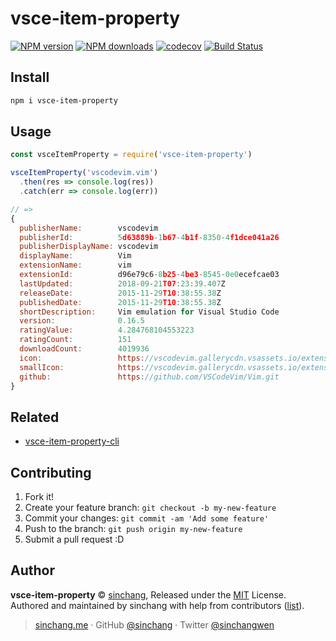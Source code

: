 
# vsce-item-property

[![NPM version](https://img.shields.io/npm/v/vsce-item-property.svg?style=flat)](https://npmjs.com/package/vsce-item-property) [![NPM downloads](https://img.shields.io/npm/dm/vsce-item-property.svg?style=flat)](https://npmjs.com/package/vsce-item-property)  [![codecov](https://codecov.io/gh/sinchang/vsce-item-property/branch/master/graph/badge.svg)](https://codecov.io/gh/sinchang/vsce-item-property) [![Build Status](https://travis-ci.com/sinchang/vsce-item-property.svg?branch=master)](https://travis-ci.com/sinchang/vsce-item-property)

## Install

```bash
npm i vsce-item-property
```

## Usage

```js
const vsceItemProperty = require('vsce-item-property')

vsceItemProperty('vscodevim.vim')
  .then(res => console.log(res))
  .catch(err => console.log(err))

// => 
{ 
  publisherName:        vscodevim
  publisherId:          5d63889b-1b67-4b1f-8350-4f1dce041a26
  publisherDisplayName: vscodevim
  displayName:          Vim
  extensionName:        vim
  extensionId:          d96e79c6-8b25-4be3-8545-0e0ecefcae03
  lastUpdated:          2018-09-21T07:23:39.407Z
  releaseDate:          2015-11-29T10:38:55.38Z
  publishedDate:        2015-11-29T10:38:55.38Z
  shortDescription:     Vim emulation for Visual Studio Code
  version:              0.16.5
  ratingValue:          4.284768104553223
  ratingCount:          151
  downloadCount:        4019936
  icon:                 https://vscodevim.gallerycdn.vsassets.io/extensions/vscodevim/vim/0.16.5/1537514619484/Microsoft.VisualStudio.Services.Icons.Default
  smallIcon:            https://vscodevim.gallerycdn.vsassets.io/extensions/vscodevim/vim/0.16.5/1537514619484/Microsoft.VisualStudio.Services.Icons.Small
  github:               https://github.com/VSCodeVim/Vim.git
}
```
## Related

- [vsce-item-property-cli](https://github.com/sinchang/vsce-item-property-cli)

## Contributing

1. Fork it!
2. Create your feature branch: `git checkout -b my-new-feature`
3. Commit your changes: `git commit -am 'Add some feature'`
4. Push to the branch: `git push origin my-new-feature`
5. Submit a pull request :D


## Author

**vsce-item-property** © [sinchang](https://github.com/sinchang), Released under the [MIT](./LICENSE) License.<br>
Authored and maintained by sinchang with help from contributors ([list](https://github.com/sinchang/vsce-item-property/contributors)).

> [sinchang.me](https://sinchang.me) · GitHub [@sinchang](https://github.com/sinchang) · Twitter [@sinchangwen](https://twitter.com/sinchangwen)
